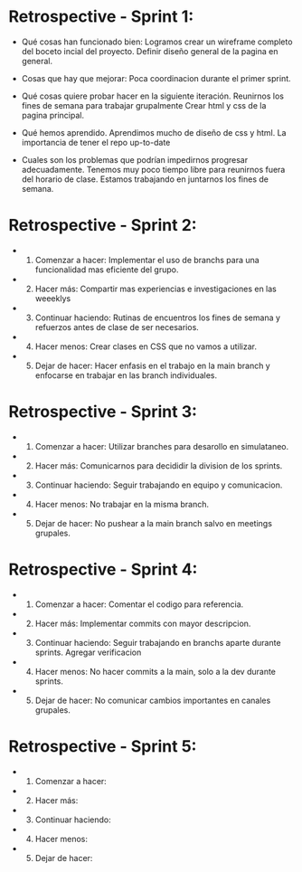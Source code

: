 # Retrospective - Sprint 1:
- Qué cosas han funcionado bien:
    Logramos crear un wireframe completo del boceto incial del proyecto.
    Definir diseño general de la pagina en general.

- Cosas que hay que mejorar:
    Poca coordinacion durante el primer sprint.

- Qué cosas quiere probar hacer en la siguiente iteración.
    Reunirnos los fines de semana para trabajar grupalmente
    Crear html y css de la pagina principal.

- Qué hemos aprendido.
    Aprendimos mucho de diseño de css y html.
    La importancia de tener el repo up-to-date
    
- Cuales son los problemas que podrían impedirnos progresar adecuadamente.
    Tenemos muy poco tiempo libre para reunirnos fuera del horario de clase. 
    Estamos trabajando en juntarnos los fines de semana.

# Retrospective - Sprint 2:

- 1. Comenzar a hacer: Implementar el uso de branchs para una funcionalidad mas eficiente del grupo.
- 2. Hacer más: Compartir mas experiencias e investigaciones en las weeeklys
- 3. Continuar haciendo: Rutinas de encuentros los fines de semana y refuerzos antes de clase de ser necesarios.
- 4. Hacer menos: Crear clases en CSS que no vamos a utilizar.
- 5. Dejar de hacer: Hacer enfasis en el trabajo en la main branch y enfocarse en trabajar en las branch individuales.

# Retrospective - Sprint 3:
- 1. Comenzar a hacer: Utilizar branches para desarollo en simulataneo.
- 2. Hacer más: Comunicarnos para decididir la division de los sprints.
- 3. Continuar haciendo: Seguir trabajando en equipo y comunicacion.
- 4. Hacer menos: No trabajar en la misma branch.
- 5. Dejar de hacer: No pushear a la main branch salvo en meetings grupales.

# Retrospective - Sprint 4:
- 1. Comenzar a hacer: Comentar el codigo para referencia.
- 2. Hacer más: Implementar commits con mayor descripcion.
- 3. Continuar haciendo: Seguir trabajando en branchs aparte durante sprints. Agregar verificacion
- 4. Hacer menos: No hacer commits a la main, solo a la dev durante sprints.
- 5. Dejar de hacer: No comunicar cambios importantes en canales grupales.

# Retrospective - Sprint 5:
- 1. Comenzar a hacer: 
- 2. Hacer más:
- 3. Continuar haciendo: 
- 4. Hacer menos: 
- 5. Dejar de hacer: 